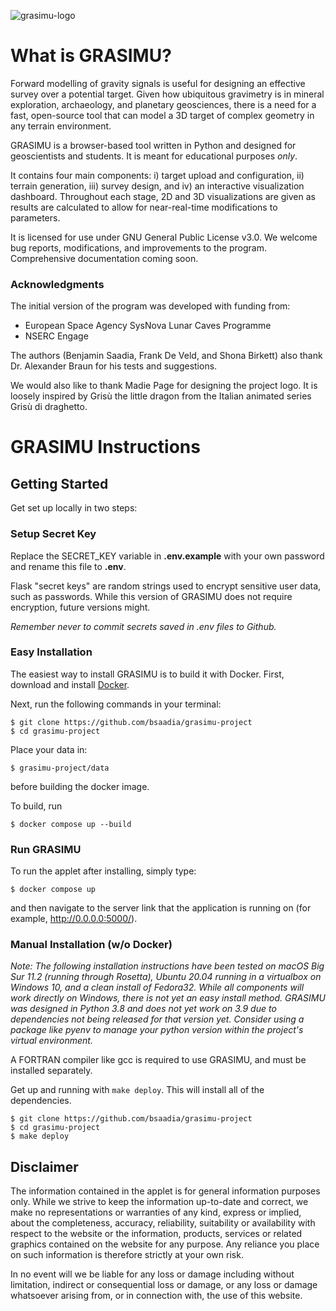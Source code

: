 ![grasimu-logo](https://github.com/bsaadia/grasimu-project/blob/main/grasimu_project/static/img/smaller.png)

# What is GRASIMU?

Forward modelling of gravity signals is useful for designing an effective survey over a potential target. Given how ubiquitous gravimetry is in mineral exploration, archaeology, and planetary geosciences, there is a need for a fast, open-source tool that can model a 3D target of complex geometry in any terrain environment.

GRASIMU is a browser-based tool written in Python and designed for geoscientists and students. It is meant for educational purposes *only*.

It contains four main components: i) target upload and configuration, ii) terrain generation, iii) survey design, and iv) an interactive visualization dashboard. Throughout each stage, 2D and 3D visualizations are given as results are calculated to allow for near-real-time modifications to parameters.

It is licensed for use under GNU General Public License v3.0. We welcome bug reports, modifications, and improvements to the program. Comprehensive documentation coming soon.

### Acknowledgments

The initial version of the program was developed with funding from:
* European Space Agency SysNova Lunar Caves Programme
* NSERC Engage

The authors (Benjamin Saadia, Frank De Veld, and Shona Birkett) also thank Dr. Alexander Braun for his tests and suggestions.

We would also like to thank Madie Page for designing the project logo. It is loosely inspired by Grisù the little dragon from the Italian animated series Grisù di draghetto.


# GRASIMU Instructions

## Getting Started

Get set up locally in two steps:

### Setup Secret Key

Replace the SECRET_KEY variable in **.env.example** with your own password and rename this file to **.env**.

Flask "secret keys" are random strings used to encrypt sensitive user data, such as passwords. While this version of GRASIMU does not require encryption, future versions might.

*Remember never to commit secrets saved in .env files to Github.*

### Easy Installation
The easiest way to install GRASIMU is to build it with Docker. First, download and install [Docker](https://docs.docker.com/get-docker/).

Next, run the following commands in your terminal:
```shell
$ git clone https://github.com/bsaadia/grasimu-project
$ cd grasimu-project
``` 
Place your data in:
```shell
$ grasimu-project/data
```
before building the docker image.

To build, run
```shell
$ docker compose up --build
```

### Run GRASIMU

To run the applet after installing, simply type:

```shell
$ docker compose up
``` 

and then navigate to the server link that the application is running on (for example, http://0.0.0.0:5000/).


### Manual Installation (w/o Docker)
*Note: The following installation instructions have been tested on macOS Big Sur 11.2 (running through Rosetta), Ubuntu 20.04 running in a virtualbox on Windows 10, and a clean install of Fedora32. While all components will work directly on Windows, there is not yet an easy install method.*
*GRASIMU was designed in Python 3.8 and does not yet work on 3.9 due to dependencies not being released for that version yet. Consider using a package like pyenv to manage your python version within the project's virtual environment.*

A FORTRAN compiler like gcc is required to use GRASIMU, and must be installed separately.

Get up and running with `make deploy`. This will install all of the dependencies. 

```shell
$ git clone https://github.com/bsaadia/grasimu-project
$ cd grasimu-project
$ make deploy
``` 

## Disclaimer

The information contained in the applet is for general information purposes only. While we strive to keep the information up-to-date and correct, we make no representations or warranties of any kind, express or implied, about the completeness, accuracy, reliability, suitability or availability with respect to the website or the information, products, services or related graphics contained on the website for any purpose. Any reliance you place on such information is therefore strictly at your own risk.

In no event will we be liable for any loss or damage including without limitation, indirect or consequential loss or damage, or any loss or damage whatsoever arising from, or in connection with, the use of this website.
